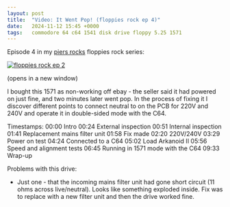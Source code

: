 ```yaml
---
layout: post
title:  "Video: It Went Pop! (floppies rock ep 4)"
date:   2024-11-12 15:45 +0000
tags:   commodore 64 c64 1541 disk drive floppy 5.25 1571
---
```


Episode 4 in my [piers rocks](https://youtube.com/@piers_rocks) floppies rock series:

[![floppies rock ep 2](https://img.youtube.com/vi/wuxZIVp5mZE/0.jpg)](https://www.youtube.com/watch?v=wuxZIVp5mZE)

(opens in a new window)

I bought this 1571 as non-working off ebay - the seller said it had powered on just fine, and two minutes later went pop.  In the process of fixing it I discover different points to connect neutral to on the PCB for 220V and 240V and operate it in double-sided mode with the C64.

Timestamps:
00:00 Intro
00:24 External inspection
00:51 Internal inspection
01:41 Replacement mains filter unit
01:58 Fix made
02:20 220V/240V
03:29 Power on test
04:24 Connected to a C64
05:02 Load Arkanoid II
05:56 Speed and alignment tests
06:45 Running in 1571 mode with the C64
09:33 Wrap-up

Problems with this drive:
- Just one - that the incoming mains filter unit had gone short circuit (11 ohms across live/neutral).  Looks like something exploded inside.  Fix was to replace with a new filter unit and then the drive worked fine.

